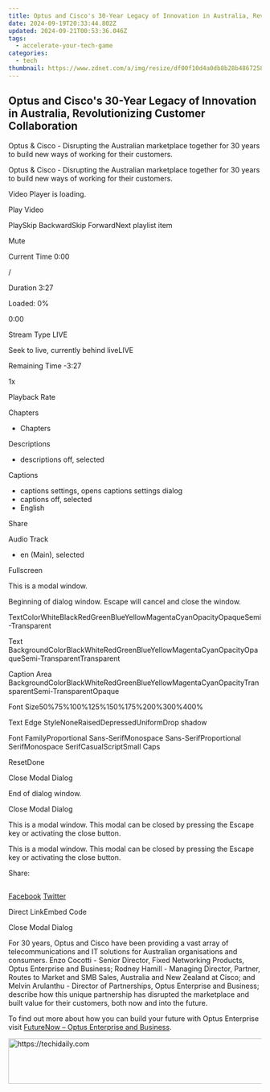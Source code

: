 ```yaml
---
title: Optus and Cisco's 30-Year Legacy of Innovation in Australia, Revolutionizing Customer Collaboration
date: 2024-09-19T20:33:44.802Z
updated: 2024-09-21T00:53:36.046Z
tags:
  - accelerate-your-tech-game
categories:
  - tech
thumbnail: https://www.zdnet.com/a/img/resize/df00f10d4a0db8b28b4867258b0cd9f114dd8b12/2023/01/31/25bad8e0-9823-4250-a5b0-011915037437/zdnet-optus-multiplexer-q1-23-video-1-hero-1.jpg?width=170&height=128&fit=crop&auto=webp
---
```


## Optus and Cisco's 30-Year Legacy of Innovation in Australia, Revolutionizing Customer Collaboration

Optus & Cisco - Disrupting the Australian marketplace together for 30 years to build new ways of working for their customers.

Optus & Cisco - Disrupting the Australian marketplace together for 30 years to build new ways of working for their customers.

Video Player is loading.

Play Video

PlaySkip BackwardSkip ForwardNext playlist item

Mute

Current Time 0:00

/

Duration 3:27

Loaded: 0%

0:00

Stream Type LIVE

Seek to live, currently behind liveLIVE

Remaining Time \-3:27

1x

Playback Rate

Chapters

* Chapters

Descriptions

* descriptions off, selected

Captions

* captions settings, opens captions settings dialog
* captions off, selected
* English

Share

Audio Track

* en (Main), selected

Fullscreen

This is a modal window.

Beginning of dialog window. Escape will cancel and close the window.

TextColorWhiteBlackRedGreenBlueYellowMagentaCyanOpacityOpaqueSemi-Transparent

Text BackgroundColorBlackWhiteRedGreenBlueYellowMagentaCyanOpacityOpaqueSemi-TransparentTransparent

Caption Area BackgroundColorBlackWhiteRedGreenBlueYellowMagentaCyanOpacityTransparentSemi-TransparentOpaque

Font Size50%75%100%125%150%175%200%300%400%

Text Edge StyleNoneRaisedDepressedUniformDrop shadow

Font FamilyProportional Sans-SerifMonospace Sans-SerifProportional SerifMonospace SerifCasualScriptSmall Caps

ResetDone

Close Modal Dialog

End of dialog window.

Close Modal Dialog

This is a modal window. This modal can be closed by pressing the Escape key or activating the close button.

This is a modal window. This modal can be closed by pressing the Escape key or activating the close button.

Share: 

## 

[Facebook](https://www.facebook.com/sharer/sharer.php?u=https%3A%2F%2Fwww.zdnet.com%2Fvideo%2Foptus-cisco-disrupting-the-australian-marketplace-together-for-30-years-to-build-new-ways-of-working-for-their-customers%2F&title= "Facebook") [Twitter](https://twitter.com/intent/tweet?original%5Freferer=https%3A%2F%2Fabout.twitter.com%2Fresources%2Fbuttons&text=&tw%5Fp=tweetbutton&url=https%3A%2F%2Fwww.zdnet.com%2Fvideo%2Foptus-cisco-disrupting-the-australian-marketplace-together-for-30-years-to-build-new-ways-of-working-for-their-customers%2F "Twitter") 

Direct LinkEmbed Code

Close Modal Dialog

For 30 years, Optus and Cisco have been providing a vast array of telecommunications and IT solutions for Australian organisations and consumers. Enzo Cocotti - Senior Director, Fixed Networking Products, Optus Enterprise and Business; Rodney Hamill - Managing Director, Partner, Routes to Market and SMB Sales, Australia and New Zealand at Cisco; and Melvin Arulanthu - Director of Partnerships, Optus Enterprise and Business; describe how this unique partnership has disrupted the marketplace and built value for their customers, both now and into the future.

To find out more about how you can build your future with Optus Enterprise visit [FutureNow – Optus Enterprise and Business](https://www.optus.com.au/enterprise/futurenow).

<ins class="adsbygoogle"
     style="display:block"
     data-ad-format="autorelaxed"
     data-ad-client="ca-pub-7571918770474297"
     data-ad-slot="1223367746"></ins>

<ins class="adsbygoogle"
     style="display:block"
     data-ad-client="ca-pub-7571918770474297"
     data-ad-slot="8358498916"
     data-ad-format="auto"
     data-full-width-responsive="true"></ins>



<!-- affiliate ads begin -->
<a href="https://appsumo.8odi.net/c/5597632/2068412/7443" target="_top" id="2068412">
  <img src="//a.impactradius-go.com/display-ad/7443-2068412" border="0" alt="https://techidaily.com" width="728" height="90"/>
</a>
<img height="0" width="0" src="https://appsumo.8odi.net/i/5597632/2068412/7443" style="position:absolute;visibility:hidden;" border="0" />
<!-- affiliate ads end -->


